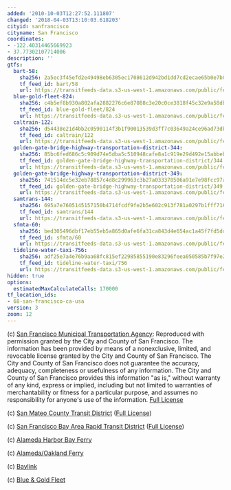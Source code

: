 ```yaml
---
added: '2010-10-03T12:27:52.111807'
changed: '2018-04-03T13:10:03.618203'
cityid: sanfrancisco
cityname: San Francisco
coordinates:
- -122.40314465669923
- 37.77302107714006
description: ''
gtfs:
  bart-58:
    sha256: 2a5ec3f45efd2e49498eb6305ec1708612d942bd1dd7cd2ecae65b0e7b030ff3
    tf_feed_id: bart/58
    url: https://transitfeeds-data.s3-us-west-1.amazonaws.com/public/feeds/bart/58/20180222/gtfs.zip
  blue-gold-fleet-824:
    sha256: c4b5ef8b930a802afa2882276c6e87088c3e20c0ce3818f45c32e9a58dbd22bd
    tf_feed_id: blue-gold-fleet/824
    url: https://transitfeeds-data.s3-us-west-1.amazonaws.com/public/feeds/blue-gold-fleet/824/20180402/gtfs.zip
  caltrain-122:
    sha256: d54438e21d4bb2c0590114f3b1f90013539d3ff7c03649a24ce96ad73db8d8cf
    tf_feed_id: caltrain/122
    url: https://transitfeeds-data.s3-us-west-1.amazonaws.com/public/feeds/caltrain/122/20180329/gtfs.zip
  golden-gate-bridge-highway-transportation-district-344:
    sha256: 85bc6fed686c5c909d74e5dba5c510948cafe8a1c919e29d492e15abbeb183ea
    tf_feed_id: golden-gate-bridge-highway-transportation-district/344
    url: https://transitfeeds-data.s3-us-west-1.amazonaws.com/public/feeds/golden-gate-bridge-highway-transportation-district/344/20180331/gtfs.zip
  golden-gate-bridge-highway-transportation-district-349:
    sha256: 741514dc5e32eb78857c4d8c299963c3b27a033378506a91e7e98fcc97aa37fb
    tf_feed_id: golden-gate-bridge-highway-transportation-district/349
    url: https://transitfeeds-data.s3-us-west-1.amazonaws.com/public/feeds/golden-gate-bridge-highway-transportation-district/349/20180319/gtfs.zip
  samtrans-144:
    sha256: 695a7e7605145157150b4714fcdf9fe2b5e602c913f781a0297b1fff716eb888
    tf_feed_id: samtrans/144
    url: https://transitfeeds-data.s3-us-west-1.amazonaws.com/public/feeds/samtrans/144/20180208/gtfs.zip
  sfmta-60:
    sha256: bed305496dbf17eb55eb5a865d0afe6fa31ca843d4e654ac1a45f7fd5ddd8ff6
    tf_feed_id: sfmta/60
    url: https://transitfeeds-data.s3-us-west-1.amazonaws.com/public/feeds/sfmta/60/20171026/gtfs.zip
  tideline-water-taxi-756:
    sha256: adf25e7a4e76b9aa68fc815ef22985855190e83296feea050585b7f97e23ea39
    tf_feed_id: tideline-water-taxi/756
    url: https://transitfeeds-data.s3-us-west-1.amazonaws.com/public/feeds/tideline-water-taxi/756/20180319/gtfs.zip
hidden: true
options:
  estimatedMaxCalculateCalls: 170000
tf_location_ids:
- 68-san-francisco-ca-usa
version: 3
zoom: 12
---
```


(c) [San Francisco Municipal Transportation Agency](http://www.sfmta.com/): Reproduced with permission granted by the City and County of San Francisco. The information has been provided by means of a nonexclusive, limited, and revocable license granted by the City and County of San Francisco. The City and County of San Francisco does not guarantee the accuracy, adequacy, completeness or usefulness of any information. The City and County of San Francisco provides this information "as is," without warranty of any kind, express or implied, including but not limited to warranties of merchantability or fitness for a particular purpose, and assumes no responsibility for anyone's use of the information. [Full License](http://www.sfmta.com/cms/asite/transitdata.htm)

(c) [San Mateo County Transit District](http://www.smctd.com/) ([Full License](http://www.smctd.com/dla.html))

(c) [San Francisco Bay Area Rapid Transit District](http://www.bart.gov/) ([Full License](http://www.bart.gov/dev/schedules/license.htm))

(c) [Alameda Harbor Bay Ferry](http://www.alamedaharborbayferry.com/)

(c) [Alameda/Oakland Ferry](http://www.eastbayferry.com/)

(c) [Baylink](http://www.baylinkferry.com/)

(c) [Blue & Gold Fleet](http://www.blueandgoldfleet.com/)

